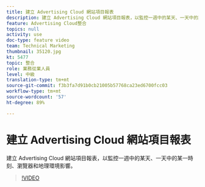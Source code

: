 ```yaml
---
title: 建立 Advertising Cloud 網站項目報表
description: 建立 Advertising Cloud 網站項目報表，以監控一週中的某天、一天中的某一時刻、瀏覽器和地理環境影響。
feature: Advertising Cloud整合
topics: null
activity: use
doc-type: feature video
team: Technical Marketing
thumbnail: 35120.jpg
kt: 5477
topic: 整合
role: 業務從業人員
level: 中級
translation-type: tm+mt
source-git-commit: f3b3fa7d91b0cb21005b57768ca23ed6700fcc03
workflow-type: tm+mt
source-wordcount: '57'
ht-degree: 89%

---
```



# 建立 Advertising Cloud 網站項目報表

建立 Advertising Cloud 網站項目報表，以監控一週中的某天、一天中的某一時刻、瀏覽器和地理環境影響。

>[!VIDEO](https://video.tv.adobe.com/v/35120/?quality=12&learn=on)
